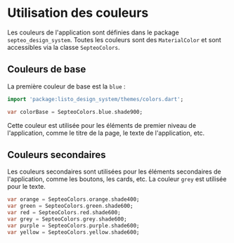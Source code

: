 # Utilisation des couleurs

Les couleurs de l'application sont définies dans le package `septeo_design_system`. Toutes les couleurs sont des `MaterialColor` et sont accessibles via la classe `SepteoColors`.

## Couleurs de base

La première couleur de base est la `blue` :

```dart
import 'package:listo_design_system/themes/colors.dart';

var colorBase = SepteoColors.blue.shade900;
```

Cette couleur est utilisée pour les éléments de premier niveau de l'application, comme le titre de la page, le texte de l'application, etc.

## Couleurs secondaires

Les couleurs secondaires sont utilisées pour les éléments secondaires de l'application, comme les boutons, les cards, etc.
La couleur `grey` est utilisée pour le texte.

```dart
var orange = SepteoColors.orange.shade400;
var green = SepteoColors.green.shade600;
var red = SepteoColors.red.shade600;
var grey = SepteoColors.grey.shade600;
var purple = SepteoColors.purple.shade600;
var yellow = SepteoColors.yellow.shade600;
```
